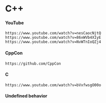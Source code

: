 C++
===


#### YouTube
```
https://www.youtube.com/watch?v=nesCaocNjtQ
https://www.youtube.com/watch?v=86xWVb4XIyE
https://www.youtube.com/watch?v=NvWTnIoQZj4
```

#### CppCon
```
https://github.com/CppCon
```

#### C
```
https://www.youtube.com/watch?v=bVxfwsgO00o
```

#### Undefined behavior
